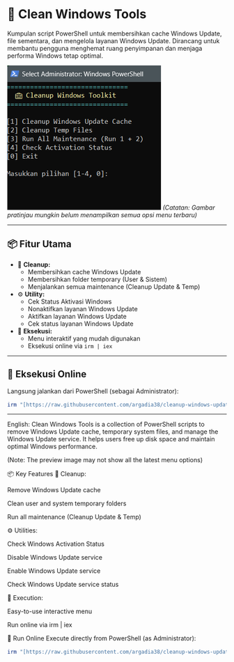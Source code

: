 # 🧹 Clean Windows Tools

Kumpulan script PowerShell untuk membersihkan cache Windows Update, file sementara, dan mengelola layanan Windows Update. Dirancang untuk membantu pengguna menghemat ruang penyimpanan dan menjaga performa Windows tetap optimal.

![Preview Menu CLI](https://raw.githubusercontent.com/argadia38/cleanup-windows-update/main/docs/menu.png)
*(Catatan: Gambar pratinjau mungkin belum menampilkan semua opsi menu terbaru)*

---

## 📦 Fitur Utama

- 🔧 **Cleanup:**
    - Membersihkan cache Windows Update
    - Membersihkan folder temporary (User & Sistem)
    - Menjalankan semua maintenance (Cleanup Update & Temp)
- ⚙️ **Utility:**
    - Cek Status Aktivasi Windows
    - Nonaktifkan layanan Windows Update
    - Aktifkan layanan Windows Update
    - Cek status layanan Windows Update
- 🚀 **Eksekusi:**
    - Menu interaktif yang mudah digunakan
    - Eksekusi online via `irm | iex`

---

## 🚀 Eksekusi Online

Langsung jalankan dari PowerShell (sebagai Administrator):

```powershell
irm "[https://raw.githubusercontent.com/argadia38/cleanup-windows-update/main/get.ps1](https://raw.githubusercontent.com/argadia38/cleanup-windows-update/main/get.ps1)" | iex
```
---
English:
Clean Windows Tools is a collection of PowerShell scripts to remove Windows Update cache, temporary system files, and manage the Windows Update service. It helps users free up disk space and maintain optimal Windows performance.

(Note: The preview image may not show all the latest menu options)

📦 Key Features
🔧 Cleanup:

Remove Windows Update cache

Clean user and system temporary folders

Run all maintenance (Cleanup Update & Temp)

⚙️ Utilities:

Check Windows Activation Status

Disable Windows Update service

Enable Windows Update service

Check Windows Update service status

🚀 Execution:

Easy-to-use interactive menu

Run online via irm | iex

🚀 Run Online
Execute directly from PowerShell (as Administrator):
```powershell
irm "[https://raw.githubusercontent.com/argadia38/cleanup-windows-update/main/get.ps1](https://raw.githubusercontent.com/argadia38/cleanup-windows-update/main/get.ps1)" | iex